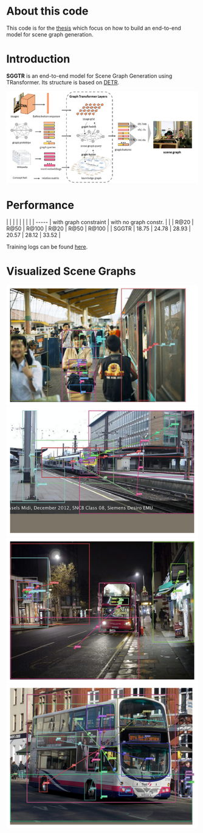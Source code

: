 # About this code

This code is for the [thesis](https://nbviewer.jupyter.org/github/MoChen-bop/SGGTR/blob/main/__old__/pdf/thesis.pdf) which focus on how to build an end-to-end model for scene graph generation.

# Introduction

**SGGTR** is an end-to-end model for Scene Graph Generation using TRansformer. Its structure is based on [DETR](https://arxiv.org/abs/2005.12872).

![main_pipeline](images/main_pipeline.png)

# Performance
|       |       |       |       |       |       |       |
| ----- | with graph constraint | with no graph constr. |
|       | R@20  | R@50  | R@100 | R@20  | R@50  | R@100 |
| SGGTR | 18.75 | 24.78 | 28.93 | 20.57 | 28.12 | 33.52 |


Training logs can be found [here](https://github.com/MoChen-bop/SGGTR/blob/main/__old__/pdf/experiments.pdf).

# Visualized Scene Graphs

![152_0247_pred](images/152_0247_pred.png)
![152_0039_pred](images/152_0039_pred.png)
![152_0086_pred](images/152_0086_pred.png)
![152_0186_pred](images/152_0186_pred.png)
